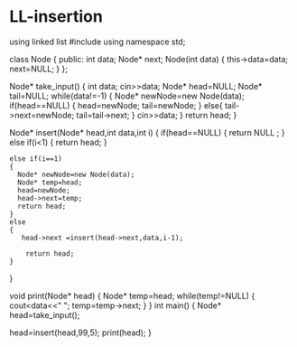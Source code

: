 # LL-insertion
using linked list
#include<iostream>
using namespace std;

class Node
{
    public:
    int data;
    Node* next;
    Node(int data)
    {
      this->data=data;
      next=NULL;
    }
};

Node* take_input()
{
    int data;
    cin>>data;
    Node* head=NULL;
    Node* tail=NULL;
    while(data!=-1)
    {
        Node* newNode=new Node(data);
        if(head==NULL)
        {
          head=newNode;
          tail=newNode;
        }
        else{
        tail->next=newNode;
        tail=tail->next;
        }
        cin>>data;
    }
   return head;
}

Node* insert(Node* head,int data,int i)
{
    if(head==NULL)
    {
        return NULL ;
    }
    else if(i<1)
    {
        return head;
    }

    else if(i==1)
    {
      Node* newNode=new Node(data);
      Node* temp=head;
      head=newNode;
      head->next=temp;
      return head;
    }
    else
    {
       head->next =insert(head->next,data,i-1);
        
        return head;
    }
}

void print(Node* head)
{
    Node* temp=head;
    while(temp!=NULL)
    {
        cout<<temp->data<<" ";
        temp=temp->next;
    }
}
int main()
{
    Node* head=take_input();
   
   head=insert(head,99,5);
    print(head);
}
